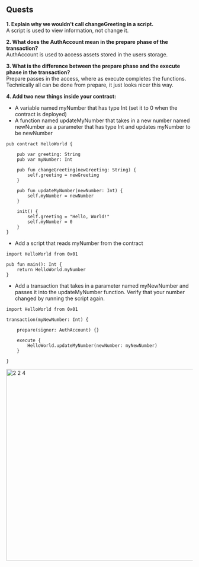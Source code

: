 ## Quests

**1. Explain why we wouldn't call changeGreeting in a script.**
<br>A script is used to view information, not change it.

**2. What does the AuthAccount mean in the prepare phase of the transaction?**
<br>AuthAccount is used to access assets stored in the users storage.

**3. What is the difference between the prepare phase and the execute phase in the transaction?**
<br>Prepare passes in the access, where as execute completes the functions. Technically all can be done from prepare, it just looks nicer this way.

**4. Add two new things inside your contract:**

- A variable named myNumber that has type Int (set it to 0 when the contract is deployed)
- A function named updateMyNumber that takes in a new number named newNumber as a parameter that has type Int and updates myNumber to be newNumber

```
pub contract HelloWorld {

    pub var greeting: String
    pub var myNumber: Int

    pub fun changeGreeting(newGreeting: String) {
        self.greeting = newGreeting
    }

    pub fun updateMyNumber(newNumber: Int) {
        self.myNumber = newNumber
    }

    init() {
        self.greeting = "Hello, World!"
        self.myNumber = 0
    }
}
```

- Add a script that reads myNumber from the contract

```
import HelloWorld from 0x01

pub fun main(): Int {
    return HelloWorld.myNumber
}
```

- Add a transaction that takes in a parameter named myNewNumber and passes it into the updateMyNumber function. Verify that your number changed by running the script again.

```
import HelloWorld from 0x01

transaction(myNewNumber: Int) {

    prepare(signer: AuthAccount) {}

    execute {
        HelloWorld.updateMyNumber(newNumber: myNewNumber)
    }

}
```
<img width="517" alt="2 2 4" src="https://user-images.githubusercontent.com/111278229/188804078-47b33ac6-d4d0-4c8a-a494-bed119b06860.png">

